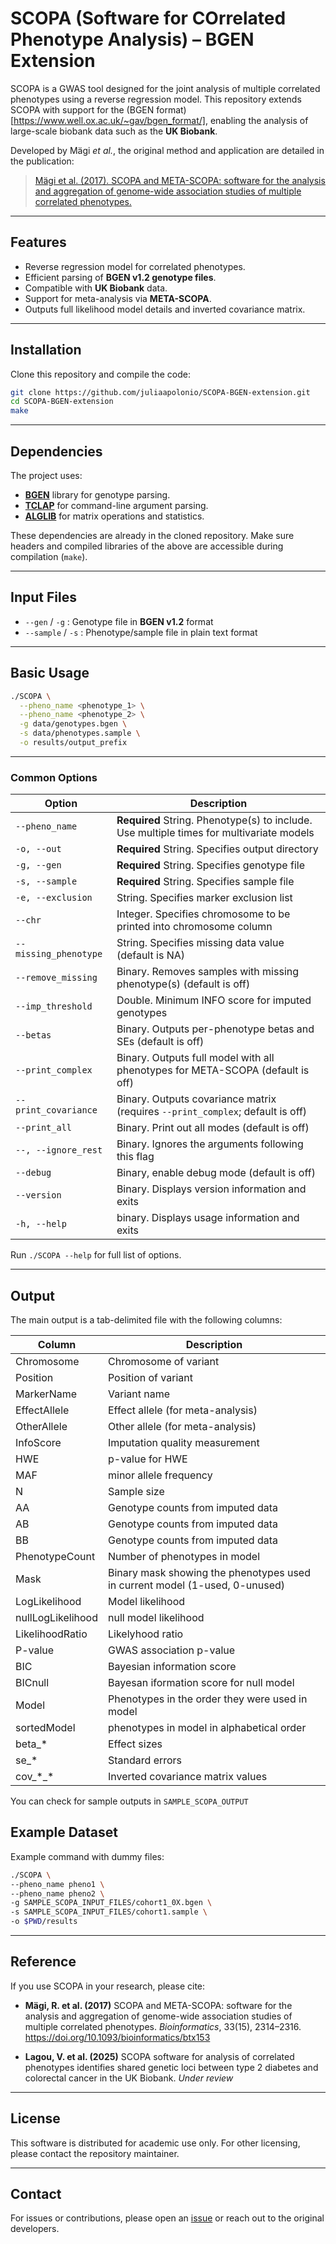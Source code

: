 # SCOPA (Software for COrrelated Phenotype Analysis) – BGEN Extension

SCOPA is a GWAS tool designed for the joint analysis of multiple correlated phenotypes using a reverse regression model. This repository extends SCOPA with support for the (BGEN format)[https://www.well.ox.ac.uk/~gav/bgen_format/], enabling the analysis of large-scale biobank data such as the **UK Biobank**.

Developed by Mägi *et al.*, the original method and application are detailed in the publication:

> [Mägi et al. (2017). SCOPA and META-SCOPA: software for the analysis and aggregation of genome-wide association studies of multiple correlated phenotypes.](https://bmcbioinformatics.biomedcentral.com/articles/10.1186/s12859-016-1437-3)

---

## Features

- Reverse regression model for correlated phenotypes.
- Efficient parsing of **BGEN v1.2 genotype files**.
- Compatible with **UK Biobank** data.
- Support for meta-analysis via **META-SCOPA**.
- Outputs full likelihood model details and inverted covariance matrix.

---

## Installation

Clone this repository and compile the code:

```bash
git clone https://github.com/juliaapolonio/SCOPA-BGEN-extension.git
cd SCOPA-BGEN-extension
make
```

---

## Dependencies

The project uses:

- [**BGEN**](https://github.com/biobank-uk/BGEN) library for genotype parsing.
- [**TCLAP**](http://tclap.sourceforge.net/) for command-line argument parsing.
- [**ALGLIB**](https://www.alglib.net/) for matrix operations and statistics.

These dependencies are already in the cloned repository. Make sure headers and compiled libraries of the above are accessible during compilation (`make`).

---

## Input Files

- `--gen` / `-g` : Genotype file in **BGEN v1.2** format
- `--sample` / `-s` : Phenotype/sample file in plain text format

---

## Basic Usage

```bash
./SCOPA \
  --pheno_name <phenotype_1> \
  --pheno_name <phenotype_2> \
  -g data/genotypes.bgen \
  -s data/phenotypes.sample \
  -o results/output_prefix
```

---

### Common Options

| Option | Description |
|--------|-------------|
| `--pheno_name` | **Required** String. Phenotype(s) to include. Use multiple times for multivariate models |
| `-o, --out` | **Required** String. Specifies output directory |
| `-g, --gen` | **Required** String. Specifies genotype file |
| `-s, --sample` | **Required** String. Specifies sample file |
| `-e, --exclusion` | String. Specifies marker exclusion list |
| `--chr` | Integer. Specifies chromosome to be printed into chromosome column |
| `--missing_phenotype` | String. Specifies missing data value (default is NA) |
| `--remove_missing` | Binary. Removes samples with missing phenotype(s) (default is off) |
| `--imp_threshold` | Double. Minimum INFO score for imputed genotypes |
| `--betas` | Binary. Outputs per-phenotype betas and SEs (default is off) |
| `--print_complex` | Binary. Outputs full model with all phenotypes for META-SCOPA (default is off) |
| `--print_covariance` | Binary. Outputs covariance matrix (requires `--print_complex`; default is off) |
| `--print_all` | Binary. Print out all modes (default is off) |
| `--, --ignore_rest` | Binary. Ignores the arguments following this flag |
| `--debug` | Binary, enable debug mode (default is off) |
| `--version` | Binary. Displays version information and exits |
| `-h, --help` | binary. Displays usage information and exits | 

Run `./SCOPA --help` for full list of options.

---

## Output

The main output is a tab-delimited file with the following columns:

| Column | Description |
|--------|-------------|
| Chromosome | Chromosome of variant |
| Position | Position of variant |
| MarkerName | Variant name |
| EffectAllele | Effect allele (for meta-analysis)  |
| OtherAllele | Other allele (for meta-analysis) |
| InfoScore | Imputation quality measurement |
| HWE | p-value for HWE |
| MAF | minor allele frequency |
| N | Sample size |
| AA | Genotype counts from imputed data |
| AB | Genotype counts from imputed data |
| BB | Genotype counts from imputed data |
| PhenotypeCount | Number of phenotypes in model |
| Mask | Binary mask showing the phenotypes used in current model (1-used, 0-unused) |
| LogLikelihood | Model likelihood |
| nullLogLikelihood | null model likelihood |
| LikelihoodRatio | Likelyhood ratio |
| P-value | GWAS association p-value |
| BIC | Bayesian information score |
| BICnull | Bayesan iformation score for null model |
| Model | Phenotypes in the order they were used in model |
| sortedModel | phenotypes in model in alphabetical order |
| beta_* | Effect sizes |
| se_* | Standard errors |
| cov_\*_* | Inverted covariance matrix values |

You can check for sample outputs in `SAMPLE_SCOPA_OUTPUT`

## Example Dataset

Example command with dummy files:

```bash
./SCOPA \
--pheno_name pheno1 \
--pheno_name pheno2 \
-g SAMPLE_SCOPA_INPUT_FILES/cohort1_0X.bgen \
-s SAMPLE_SCOPA_INPUT_FILES/cohort1.sample \
-o $PWD/results
```

---

## Reference

If you use SCOPA in your research, please cite:

- **Mägi, R. et al. (2017)** SCOPA and META-SCOPA: software for the analysis and aggregation of genome-wide association studies of multiple correlated phenotypes. *Bioinformatics*, 33(15), 2314–2316. https://doi.org/10.1093/bioinformatics/btx153

- **Lagou, V. et al. (2025)** SCOPA software for analysis of correlated phenotypes identifies shared genetic loci between type 2 diabetes and colorectal cancer in the UK Biobank. *Under review*

---

## License

This software is distributed for academic use only. For other licensing, please contact the repository maintainer.

---

## Contact

For issues or contributions, please open an [issue](https://github.com/jiaq8877/SCOPA-BGEN-extension/issues) or reach out to the original developers.

